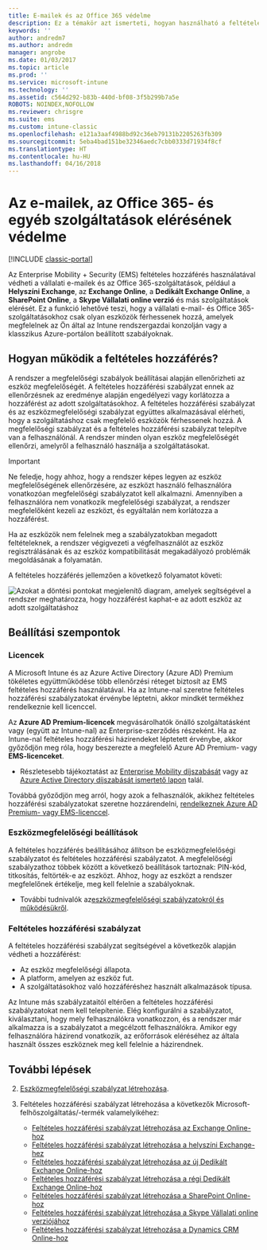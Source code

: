 ```yaml
---
title: E-mailek és az Office 365 védelme
description: Ez a témakör azt ismerteti, hogyan használható a feltételes hozzáférés arra, hogy csak a megfelelő eszközök férhessenek hozzá a vállalati e-mailekhez, valamint a SharePoint Online-on és más szolgáltatásokban tárolt vállalati adatokhoz.
keywords: ''
author: andredm7
ms.author: andredm
manager: angrobe
ms.date: 01/03/2017
ms.topic: article
ms.prod: ''
ms.service: microsoft-intune
ms.technology: ''
ms.assetid: c564d292-b83b-440d-bf08-3f5b299b7a5e
ROBOTS: NOINDEX,NOFOLLOW
ms.reviewer: chrisgre
ms.suite: ems
ms.custom: intune-classic
ms.openlocfilehash: e121a3aaf4988bd92c36eb79131b2205263fb309
ms.sourcegitcommit: 5eba4bad151be32346aedc7cbb0333d71934f8cf
ms.translationtype: HT
ms.contentlocale: hu-HU
ms.lasthandoff: 04/16/2018
---
```

# <a name="protect-access-to-email-office-365-and-other-services-with-microsoft-intune"></a>Az e-mailek, az Office 365- és egyéb szolgáltatások elérésének védelme

[!INCLUDE [classic-portal](../includes/classic-portal.md)]

Az Enterprise Mobility + Security (EMS) feltételes hozzáférés használatával védheti a vállalati e-mailek és az Office 365-szolgáltatások, például a **Helyszíni Exchange**, az **Exchange Online**, a **Dedikált Exchange Online**, a **SharePoint Online**, a **Skype Vállalati online verzió** és más szolgáltatások elérését. Ez a funkció lehetővé teszi, hogy a vállalati e-mail- és Office 365-szolgáltatásokhoz csak olyan eszközök férhessenek hozzá, amelyek megfelelnek az Ön által az Intune rendszergazdai konzolján vagy a klasszikus Azure-portálon beállított szabályoknak.
## <a name="how-does-conditional-access-work"></a>Hogyan működik a feltételes hozzáférés?
A rendszer a megfelelőségi szabályok beállításai alapján ellenőrizheti az eszköz megfelelőségét. A feltételes hozzáférési szabályzat ennek az ellenőrzésnek az eredménye alapján engedélyezi vagy korlátozza a hozzáférést az adott szolgáltatásokhoz. A feltételes hozzáférési szabályzat és az eszközmegfelelőségi szabályzat együttes alkalmazásával elérheti, hogy a szolgáltatáshoz csak megfelelő eszközök férhessenek hozzá. A megfelelőségi szabályzat és a feltételes hozzáférési szabályzat telepítve van a felhasználónál. A rendszer minden olyan eszköz megfelelőségét ellenőrzi, amelyről a felhasználó használja a szolgáltatásokat.

> [!IMPORTANT]
> Ne feledje, hogy ahhoz, hogy a rendszer képes legyen az eszköz megfelelőségének ellenőrzésére, az eszközt használó felhasználóra vonatkozóan megfelelőségi szabályzatot kell alkalmazni.
> Amennyiben a felhasználóra nem vonatkozik megfelelőségi szabályzat, a rendszer megfelelőként kezeli az eszközt, és egyáltalán nem korlátozza a hozzáférést.

Ha az eszközök nem felelnek meg a szabályzatokban megadott feltételeknek, a rendszer végigvezeti a végfelhasználót az eszköz regisztrálásának és az eszköz kompatibilitását megakadályozó problémák megoldásának a folyamatán.

A feltételes hozzáférés jellemzően a következő folyamatot követi:

![Azokat a döntési pontokat megjelenítő diagram, amelyek segítségével a rendszer meghatározza, hogy hozzáférést kaphat-e az adott eszköz az adott szolgáltatáshoz](../media/ConditionalAccess4.png)

## <a name="setup-considerations"></a>Beállítási szempontok

### <a name="licensing"></a>Licencek

A Microsoft Intune és az Azure Active Directory (Azure AD) Premium tökéletes együttműködése több ellenőrzési réteget biztosít az EMS feltételes hozzáférés használatával. Ha az Intune-nal szeretne feltételes hozzáférési szabályzatokat érvénybe léptetni, akkor mindkét termékhez rendelkeznie kell licenccel.

Az **Azure AD Premium-licencek** megvásárolhatók önálló szolgáltatásként vagy (együtt az Intune-nal) az Enterprise-szerződés részeként. Ha az Intune-nal feltételes hozzáférési házirendeket léptetett érvénybe, akkor győződjön meg róla, hogy beszerezte a megfelelő Azure AD Premium- vagy **EMS-licenceket**.

- Részletesebb tájékoztatást az [Enterprise Mobility díjszabását](https://www.microsoft.com/cloud-platform/enterprise-mobility-pricing) vagy az [Azure Active Directory díjszabását ismertető lapon](https://azure.microsoft.com/pricing/details/active-directory/) talál.

Továbbá győződjön meg arról, hogy azok a felhasználók, akikhez feltételes hozzáférési szabályzatokat szeretne hozzárendelni, [rendelkeznek Azure AD Premium- vagy EMS-licenccel](/intune/licenses-assign).

### <a name="device-compliance-settings"></a>Eszközmegfelelőségi beállítások

A feltételes hozzáférés beállításához állítson be eszközmegfelelőségi szabályzatot és feltételes hozzáférési szabályzatot. A megfelelőségi szabályzathoz többek között a következő beállítások tartoznak: PIN-kód, titkosítás, feltörték-e az eszközt. Ahhoz, hogy az eszközt a rendszer megfelelőnek értékelje, meg kell felelnie a szabályoknak.

- További tudnivalók az[eszközmegfelelőségi szabályzatokról és működésükről](introduction-to-device-compliance-policies-in-microsoft-intune.md).

### <a name="conditional-access-policy"></a>Feltételes hozzáférési szabályzat

A feltételes hozzáférési szabályzat segítségével a következők alapján védheti a hozzáférést:
- Az eszköz megfelelőségi állapota.
- A platform, amelyen az eszköz fut.
- A szolgáltatásokhoz való hozzáféréshez használt alkalmazások típusa.

Az Intune más szabályzataitól eltérően a feltételes hozzáférési szabályzatokat nem kell telepítenie. Elég konfigurálni a szabályzatot, kiválasztani, hogy mely felhasználókra vonatkozzon, és a rendszer már alkalmazza is a szabályzatot a megcélzott felhasználókra. Amikor egy felhasználóra házirend vonatkozik, az erőforrások eléréséhez az általa használt összes eszköznek meg kell felelnie a házirendnek.


## <a name="next-steps"></a>További lépések


2. [Eszközmegfelelőségi szabályzat létrehozása](create-a-device-compliance-policy-in-microsoft-intune.md).

3. Feltételes hozzáférési szabályzat létrehozása a következők Microsoft-felhőszolgáltatás/-termék valamelyikéhez:

   - [Feltételes hozzáférési szabályzat létrehozása az Exchange Online-hoz](restrict-access-to-exchange-online-with-microsoft-intune.md)
   - [Feltételes hozzáférési szabályzat létrehozása a helyszíni Exchange-hez](restrict-access-to-exchange-onpremises-with-microsoft-intune.md)
   - [Feltételes hozzáférési szabályzat létrehozása az új Dedikált Exchange Online-hoz](restrict-access-to-exchange-online-with-microsoft-intune.md)
   - [Feltételes hozzáférési szabályzat létrehozása a régi Dedikált Exchange Online-hoz](restrict-access-to-exchange-onpremises-with-microsoft-intune.md)
   - [Feltételes hozzáférési szabályzat létrehozása a SharePoint Online-hoz](restrict-access-to-sharepoint-online-with-microsoft-intune.md)
   - [Feltételes hozzáférési szabályzat létrehozása a Skype Vállalati online verziójához](restrict-access-to-skype-for-business-online-with-microsoft-intune.md)
   - [Feltételes hozzáférési szabályzat létrehozása a Dynamics CRM Online-hoz](restrict-access-to-dynamics-crm-online-with-microsoft-intune.md)
